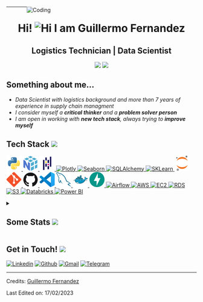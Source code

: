 <!-- Image -->
<picture> <img alt="Coding" src="https://user-images.githubusercontent.com/110403753/196526729-72e5196b-7b20-4d63-8c9e-ce78010e159a.gif" align="right" style="width:450px;heigth:450px;"> </picture>

***
<!-- Greeting -->
<h1 align="center"> 
Hi! 
<picture> <img alt="Hi" src="https://user-images.githubusercontent.com/110403753/198710450-57a3dcf1-8124-400d-9b8f-81a3ad993ec7.gif" width="30px"> </picture>
I am Guillermo Fernandez
</h1>

<!-- Profession and Badges -->
<h2 align="center">
Logistics Technician | Data Scientist
</h2>

<p align="center">
  <picture> <img src="https://img.shields.io/badge/Lives-Argentina-brightgreen?style=flat"> </picture>
  <picture> <img src="https://img.shields.io/badge/Languages-Spanish%20%26%20English-brightgreen?style=flat"> </picture>
</p>

<h2>
Something about me...
</h2> 

* *Data Scientist with logistics background and more than 7 years of experience in supply chain managment*  
* *I consider myself a **critical thinker** and a **problem solver person***
* *I am open in working with **new tech stack**, always trying to **improve myself***  

<!-- Links of each tool -->
<h2>
Tech Stack
<picture> <img src = "https://i.giphy.com/media/QssGEmpkyEOhBCb7e1/giphy.webp" width="40px"> </picture>
</h2>

<a href="https://www.python.org" target="Python"> <img alt="Python" src="https://raw.githubusercontent.com/devicons/devicon/master/icons/python/python-original.svg" style="width:40px;height:40px;"> </a> 
<a href="https://numpy.org/" target="Numpy"> <img alt="Numpy" src="https://github.com/devicons/devicon/blob/master/icons/numpy/numpy-original.svg" style="width:40px;height:40px;"> </a>
<a href="https://pandas.pydata.org/" target="Pandas"> <img alt="Pandas" src="https://github.com/devicons/devicon/blob/master/icons/pandas/pandas-original.svg" style="width:40px;height:40px;"> </a>
<a href="https://plotly.com/" target="Plotly"> <img alt="Plotly" src="https://upload.wikimedia.org/wikipedia/commons/8/84/Matplotlib_icon.svg" style="width:40px;height:40px;"> </a>
<a href="https://seaborn.pydata.org" target="Seaborn"> <img alt="Seaborn" src="https://seaborn.pydata.org/_images/logo-mark-lightbg.svg" style="width:40px;height:40px;"> </a>
<a href="https://www.sqlalchemy.org/" target="SQLAlchemy"> <img alt="SQLAlchemy" src="https://cdn.jsdelivr.net/gh/devicons/devicon/icons/sqlalchemy/sqlalchemy-original.svg" style="width:40px;height:40px;">
<a href="https://scikit-learn.org/stable/index.html" target="SKLearn"> <img alt="SKLearn" src="https://user-images.githubusercontent.com/110403753/215380299-c2e13fce-1063-4626-9af7-fd708af21aed.svg" style="width:40px;height:40px;">
<a href="https://jupyter.org/" target="Jupyter"> <img alt="Jupyter" src="https://github.com/devicons/devicon/blob/master/icons/jupyter/jupyter-original.svg" style="width:40px;height:40px;"> </a>
<a href="https://git-scm.com/" target="Git"> <img alt="Git" src="https://github.com/devicons/devicon/blob/master/icons/git/git-original.svg" style="width:40px;height:40px;"> </a>
<a href="https://github.com/" target="Github"> <img alt="github" src="https://github.com/devicons/devicon/blob/master/icons/github/github-original.svg" style="width:40px;height:40px;"> </a>
<a href="https://code.visualstudio.com/" target="Visual Studio Code"> <img alt="VSC" src="https://github.com/devicons/devicon/blob/master/icons/vscode/vscode-original.svg" style="width:40px;height:40px;"> </a>
<a href="https://www.mysql.com/" target="MySQL"> <img alt="MySQL" src="https://github.com/devicons/devicon/blob/master/icons/mysql/mysql-original.svg" style="width:40px;height:40px;"> </a>
<a href="https://www.docker.com" target="Docker"> <img alt="Docker" src="https://github.com/devicons/devicon/blob/master/icons/docker/docker-original.svg" style="width:40px;height:40px;"> </a> 
<a href="https://fastapi.tiangolo.com/" target="FastAPI"> <img alt="FastAPI" src="https://github.com/devicons/devicon/blob/master/icons/fastapi/fastapi-original.svg" style="width:40px;height:40px;"> </a>
<a href="https://airflow.apache.org/" target="Airflow"> <img alt="Airflow" src="https://miro.medium.com/max/700/0*ICxzNyns9DR90WNS" style="width:40px;height:40px;"> </a>
<a href="https://aws.amazon.com/" target="AWS"> <img alt="AWS" src="https://user-images.githubusercontent.com/110403753/215379351-dcfd79cd-a105-4021-9f97-15ce17f750ce.svg" style="width:40px;height:40px;"> </a>
<a href="https://aws.amazon.com/es/ec2/?nc2=h_ql_prod_fs_ec2" target="EC2"> <img alt="EC2" src="https://user-images.githubusercontent.com/110403753/215379089-297eca2c-319e-49ee-ac8b-22a4f357ee20.svg" style="width:40px;height:40px;"> </a>
<a href="https://aws.amazon.com/es/rds/?nc2=h_ql_prod_fs_rds" target="RDS"> <img alt="RDS" src="https://user-images.githubusercontent.com/110403753/215379152-e23020e5-df92-43c9-81d9-cdce6764f635.svg" style="width:40px;height:40px;"> </a>
<a href="https://aws.amazon.com/es/s3/?nc2=h_ql_prod_fs_s3" target="S3"> <img alt="S3" src="https://user-images.githubusercontent.com/110403753/215378849-e0127a90-1638-4f7c-8ac1-e80bf09cf769.svg" style="width:40px;height:40px;"> </a>
<a href="https://www.databricks.com" target="Databricks"> <img alt="Databricks" src="https://assets-global.website-files.com/60d9fbbfcd9fcb40bad8aac3/60fae2c9b6f2dd2ebad2ca05_databricks-logo-icon.png" style="width:40px;height:40px;"> </a>
<a href="https://powerbi.microsoft.com" target="PowerBI"> <img alt="Power BI" src="https://upload.wikimedia.org/wikipedia/commons/c/cf/New_Power_BI_Logo.svg" style="width:40px;height:40px;"> </a>


<!-- User stats -->
<details> <summary> <h2> 
Some Stats 
<picture> <img src = "https://user-images.githubusercontent.com/110403753/198710768-f6ec7333-b113-4b7a-8b31-df53ef0abe6d.gif" width="40px"> </picture>
</h2> </summary> 

<img Title="Github Stats" alt="Github Stats" src="https://github-readme-stats.vercel.app/api?username=fernandezguille&show_icons=true&count_private=true&theme=tokyonight" style="height:200px;">
<!<img Title="Most used Languages" alt="Most used Languages" src="https://github-readme-stats.vercel.app/api/top-langs/?username=fernandezguille" style="height:200px;">
<img Title="Typing Speed" alt="Typing Speed" src="https://www.ratatype.com/certificates/en/es/0/4/2/4966042.webp?1667340237" style="height:200px;"> 
</details>


<!-- Contact info -->
<h2>
Get in Touch!
<picture> <img src = "https://media.giphy.com/media/6wcBC9tsubD5jrDL6g/giphy.gif" width="80px"> </picture>
</h2>

<a href="https://www.linkedin.com/in/fernandezguillermo"><img alt="Linkedin" title="Connect with me" src="https://img.shields.io/badge/Linkedin-0077B5?style=flat&logo=linkedin&logoColor=white"></a>
<a href="https://github.com/Fernandezguille"><img alt="Github" title="my Github" src="https://img.shields.io/badge/GitHub-100000?style=flat&logo=github&logoColor=white"></a>
<a href="mailto:fernandez.caruso.g@gmail.com"><img alt="Gmail" title="email me" src="https://img.shields.io/badge/Gmail-D14836?style=flat&logo=gmail&logoColor=white"></a>
<a href="https://t.me/guilleyeuge"><img alt="Telegram" title="message me on Telegram" src="https://img.shields.io/badge/Telegram-2CA5E0?style=flat&logo=telegram&logoColor=white"></a>

-----
Credits: [Guillermo Fernandez](https://github.com/fernandezguille)

Last Edited on: 17/02/2023
